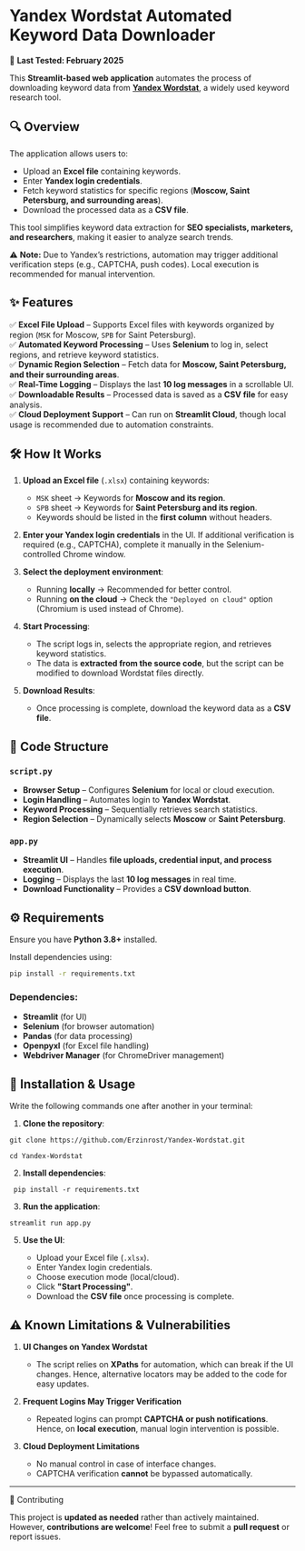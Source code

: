 # Yandex Wordstat Automated Keyword Data Downloader

🚀 **Last Tested: February 2025**

This **Streamlit-based web application** automates the process of downloading keyword data from [**Yandex Wordstat**](https://wordstat.yandex.ru/), a widely used keyword research tool. 

## 🔍 Overview

The application allows users to:

- Upload an **Excel file** containing keywords.
- Enter **Yandex login credentials**.
- Fetch keyword statistics for specific regions (**Moscow, Saint Petersburg, and surrounding areas**).
- Download the processed data as a **CSV file**.

This tool simplifies keyword data extraction for **SEO specialists, marketers, and researchers**, making it easier to analyze search trends.

⚠️ **Note:** Due to Yandex’s restrictions, automation may trigger additional verification steps (e.g., CAPTCHA, push codes). Local execution is recommended for manual intervention.

## ✨ Features

✅ **Excel File Upload** – Supports Excel files with keywords organized by region (`MSK` for Moscow, `SPB` for Saint Petersburg).  
✅ **Automated Keyword Processing** – Uses **Selenium** to log in, select regions, and retrieve keyword statistics.  
✅ **Dynamic Region Selection** – Fetch data for **Moscow, Saint Petersburg, and their surrounding areas**.  
✅ **Real-Time Logging** – Displays the last **10 log messages** in a scrollable UI.  
✅ **Downloadable Results** – Processed data is saved as a **CSV file** for easy analysis.  
✅ **Cloud Deployment Support** – Can run on **Streamlit Cloud**, though local usage is recommended due to automation constraints.

## 🛠 How It Works

1. **Upload an Excel file** (`.xlsx`) containing keywords:
   - `MSK` sheet → Keywords for **Moscow and its region**.
   - `SPB` sheet → Keywords for **Saint Petersburg and its region**.
   - Keywords should be listed in the **first column** without headers.
   
2. **Enter your Yandex login credentials** in the UI. If additional verification is required (e.g., CAPTCHA), complete it manually in the Selenium-controlled Chrome window.

3. **Select the deployment environment**:
   - Running **locally** → Recommended for better control.
   - Running **on the cloud** → Check the `"Deployed on cloud"` option (Chromium is used instead of Chrome).

4. **Start Processing**:
   - The script logs in, selects the appropriate region, and retrieves keyword statistics.
   - The data is **extracted from the source code**, but the script can be modified to download Wordstat files directly.

5. **Download Results**:
   - Once processing is complete, download the keyword data as a **CSV file**.

## 📂 Code Structure

### `script.py`
- **Browser Setup** – Configures **Selenium** for local or cloud execution.
- **Login Handling** – Automates login to **Yandex Wordstat**.
- **Keyword Processing** – Sequentially retrieves search statistics.
- **Region Selection** – Dynamically selects **Moscow** or **Saint Petersburg**.

### `app.py`
- **Streamlit UI** – Handles **file uploads, credential input, and process execution**.
- **Logging** – Displays the last **10 log messages** in real time.
- **Download Functionality** – Provides a **CSV download button**.

## ⚙️ Requirements

Ensure you have **Python 3.8+** installed.

Install dependencies using:

```bash
pip install -r requirements.txt
```

### Dependencies:
- **Streamlit** (for UI)
- **Selenium** (for browser automation)
- **Pandas** (for data processing)
- **Openpyxl** (for Excel file handling)
- **Webdriver Manager** (for ChromeDriver management)

## 🚀 Installation & Usage
Write the following commands one after another in your terminal:

1.  **Clone the repository**:
   ```
   git clone https://github.com/Erzinrost/Yandex-Wordstat.git
   ```
   ```
   cd Yandex-Wordstat
   ```

2.  **Install dependencies**:

   ```
    pip install -r requirements.txt
   ```

3.  **Run the application**:

   ```
   streamlit run app.py
   ```

5.  **Use the UI**:

    -   Upload your Excel file (`.xlsx`).
    -   Enter Yandex login credentials.
    -   Choose execution mode (local/cloud).
    -   Click **"Start Processing"**.
    -   Download the **CSV file** once processing is complete.

## ⚠️ Known Limitations & Vulnerabilities

1.  **UI Changes on Yandex Wordstat**

    -   The script relies on **XPaths** for automation, which can break if the UI changes. Hence, alternative locators may be added to the code for easy updates.
2.  **Frequent Logins May Trigger Verification**

    -   Repeated logins can prompt **CAPTCHA or push notifications**. Hence, on **local execution**, manual login intervention is possible.
3.  **Cloud Deployment Limitations**

    -   No manual control in case of interface changes.
    -   CAPTCHA verification **cannot** be bypassed automatically.

* * * * *

🤝 Contributing

This project is **updated as needed** rather than actively maintained.\
However, **contributions are welcome**! Feel free to submit a **pull request** or report issues.
